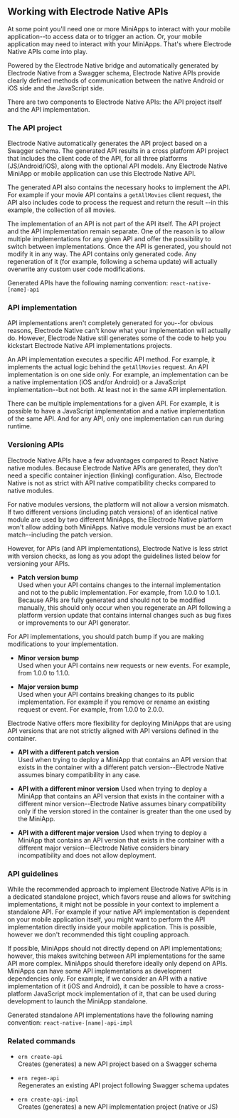 ## Working with Electrode Native APIs

At some point you'll need one or more MiniApps to interact with your mobile application--to access data or to trigger an action. Or, your mobile application may need to interact with your MiniApps. That's where Electrode Native APIs come into play.

Powered by the Electrode Native bridge and automatically generated by Electrode Native from a Swagger schema, Electrode Native APIs provide clearly defined methods of communication between the native Android or iOS side and the JavaScript side.

There are two components to Electrode Native APIs: the API project itself and the API implementation.

### The API project

Electrode Native automatically generates the API project based on a Swagger schema. The generated API results in a cross platform API project that includes the client code of the API, for all three platforms (JS/Android/iOS), along with the optional API models. Any Electrode Native MiniApp or mobile application can use this Electrode Native API.

The generated API also contains the necessary hooks to implement the API. For example if your movie API contains a `getAllMovies` client request, the API also includes code to process the request and return the result --in this example, the collection of all movies.

The implementation of an API is not part of the API itself. The API project and the API implementation remain separate. One of the reason is to allow multiple implementations for any given API and offer the possibility to switch between implementations.
Once the API is generated, you should not modify it in any way. The API contains only generated code. Any regeneration of it (for example, following a schema update) will actually overwrite any custom user code modifications.

Generated APIs have the following naming convention: `react-native-[name]-api`

### API implementation

API implementations aren't completely generated for you--for obvious reasons, Electrode Native can't know what your implementation will actually do. However, Electrode Native still generates some of the code to help you kickstart Electrode Native API implementations projects.

An API implementation executes a specific API method. For example, it implements the actual logic behind the `getAllMovies` request. An API implementation is on one side only. For example, an implementation can be a native implementation (iOS and/or Android) or a JavaScript implementation--but not both. At least not in the same API implementation.  

There can be multiple implementations for a given API. For example, it is possible to have a JavaScript implementation and a native implementation of the same API. And for any API, only one implementation can run during runtime.

### Versioning APIs

Electrode Native APIs have a few advantages compared to React Native native modules. Because Electrode Native APIs are generated, they don't need a specific container injection (linking) configuration. Also, Electrode Native is not as strict with API native compatibility checks compared to native modules.  


For native modules versions, the platform will not allow a version mismatch. If two different versions (including patch versions) of an identical native module are used by two different MiniApps, the Electrode Native platform won't allow adding both MiniApps. Native module versions must be an exact match--including the patch version.

However, for APIs (and API implementations), Electrode Native is less strict with version checks, as long as you adopt the guidelines listed below for versioning your APIs.

- **Patch version bump**  
Used when your API contains changes to the internal implementation and not to the public implementation. For example, from 1.0.0 to 1.0.1. Because APIs are fully generated and should not to be modified manually, this should only occur when you regenerate an API following a platform version update that contains internal changes such as bug fixes or improvements to our API generator.

For API implementations, you should patch bump if you are making modifications to your implementation.  

- **Minor version bump**  
Used when your API contains new requests or new events. For example, from 1.0.0 to 1.1.0.  

- **Major version bump**  
Used when your API contains breaking changes to its public implementation. For example if you remove or rename an existing request or event. For example, from 1.0.0 to 2.0.0.

Electrode Native offers more flexibility for deploying MiniApps that are using API versions that are not strictly aligned with API versions defined in the container.

- **API with a different patch version**  
Used when trying to deploy a MiniApp that contains an API version that exists in the container with a different patch version--Electrode Native assumes binary compatibility in any case.  

- **API with a different minor version**
Used when trying to deploy a MiniApp that contains an API version that exists in the container with a different minor version--Electrode Native assumes binary compatibility only if the version stored in the container is greater than the one used by the MiniApp.

- **API with a different major version**
Used when trying to deploy a MiniApp that contains an API version that exists in the container with a different major version--Electrode Native considers binary incompatibility and does not allow deployment.

### API guidelines

While the recommended approach to implement Electrode Native APIs is in a dedicated standalone project, which favors reuse and allows for switching implementations, it might not be possible in your context to implement a standalone API. For example if your native API implementation is dependent on your mobile application itself, you might want to perform the API implementation directly inside your mobile application. This is possible, however we don't recommended this tight coupling approach.

If possible, MiniApps should not directly depend on API implementations; however, this makes switching between API implementations for the same API more complex. MiniApps should therefore ideally only depend on APIs. MiniApps can have some API implementations as development dependencies only. For example, if we consider an API with a native implementation of it (iOS and Android), it can be possible to have a cross-platform JavaScript mock implementation of it, that can be used during development to launch the MiniApp standalone.

Generated standalone API implementations have the following naming convention: `react-native-[name]-api-impl`

### Related commands

- `ern create-api`  
Creates (generates) a new API project based on a Swagger schema

- `ern regen-api`  
Regenerates an existing API project following Swagger schema updates

- `ern create-api-impl`  
Creates (generates) a new API implementation project (native or JS)

